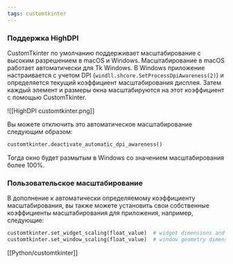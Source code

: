 ```yaml
---
tags: customtkinter
---
```


### Поддержка HighDPI
CustomTkinter по умолчанию поддерживает масштабирование с высоким разрешением в macOS и Windows. Масштабирование в macOS работает автоматически для Tk Windows. В Windows приложение настраивается с учетом DPI (`windll.shcore.SetProcessDpiAwareness(2)`) и определяется текущий коэффициент масштабирования дисплея. Затем каждый элемент и размеры окна масштабируются на этот коэффициент с помощью CustomTkinter.

![[HighDPI customtkinter.png]]

Вы можете отключить это автоматическое масштабирование следующим образом:
```python
customtkinter.deactivate_automatic_dpi_awareness()
```

Тогда окно будет размытым в Windows со значением масштабирования более 100%.

### Пользовательское масштабирование
В дополнение к автоматически определяемому коэффициенту масштабирования, вы также можете установить свои собственные коэффициенты масштабирования для приложения, например, следующие:

```python
customtkinter.set_widget_scaling(float_value)  # widget dimensions and text size
customtkinter.set_window_scaling(float_value)  # window geometry dimensions
```

[[Python/customtkinter]]
